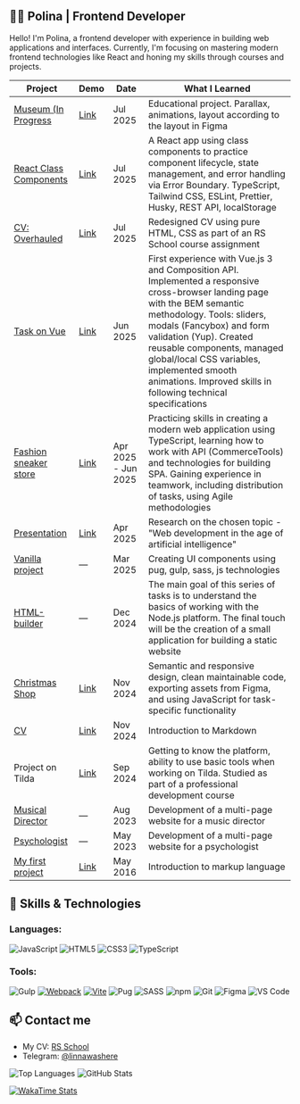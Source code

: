## 👩‍💻 Polina | Frontend Developer

Hello! I'm Polina, a frontend developer with experience in building web applications and interfaces. Currently, I'm focusing on mastering modern frontend technologies like React and honing my skills through courses and projects.

<!--
**linawashere/linawashere** is a ✨ _special_ ✨ repository because its `README.md` (this file) appears on your GitHub profile.

Here are some ideas to get you started:

- 🔭 I’m currently working on ...
- 🌱 I’m currently learning ...
- 👯 I’m looking to collaborate on ...
- 🤔 I’m looking for help with ...
- 💬 Ask me about ...
- 📫 How to reach me: ...
- 😄 Pronouns: ...
- ⚡ Fun fact: ...
-->
| Project           | Demo                     | Date       | What I Learned                                                                 |
|-------------------|--------------------------|------------|-------------------------------------------------------------------------------|
| [Museum (In Progress](https://github.com/linawashere/museum) | [Link](https://rolling-scopes-school.github.io/linawashere-JSFEPRESCHOOL2025Q2/museum) | Jul 2025 | Educational project. Parallax, animations, layout according to the layout in Figma |
| [React Class Components](https://github.com/linawashere/rss-react) | [Link](https://linawashere.github.io/rss-react/) | Jul 2025 | A React app using class components to practice component lifecycle, state management, and error handling via Error Boundary. TypeScript, Tailwind CSS, ESLint, Prettier, Husky, REST API, localStorage |
| [CV: Overhauled](https://github.com/linawashere/rsschool-cv/tree/rsschool-cv-html) | [Link](https://linawashere.github.io/rsschool-cv/) | Jul 2025 | Redesigned CV using pure HTML, CSS as part of an RS School course assignment |
| [Task on Vue](https://github.com/linawashere/test-task-on-vue) | [Link](https://linawashere.github.io/test-task-on-vue/) | Jun 2025 | First experience with Vue.js 3 and Composition API. Implemented a responsive cross-browser landing page with the BEM semantic methodology. Tools: sliders, modals (Fancybox) and form validation (Yup). Created reusable components, managed global/local CSS variables, implemented smooth animations. Improved skills in following technical specifications |
| [Fashion sneaker store](https://github.com/Xakse2/DI-or-die) | [Link](https://deploy-preview-81--di-or-die-market.netlify.app/) | Apr 2025 - Jun 2025 | Practicing skills in creating a modern web application using TypeScript, learning how to work with API (CommerceTools) and technologies for building SPA. Gaining experience in teamwork, including distribution of tasks, using Agile methodologies |
| [Presentation](https://github.com/linawashere/presentation-ai) | [Link]() | Apr 2025 | Research on the chosen topic - "Web development in the age of artificial intelligence" |
| [Vanilla project](https://github.com/linawashere/vanilla-project/tree/dev) | — | Mar 2025 | Creating UI components using pug, gulp, sass, js technologies |
| [HTML-builder](https://github.com/linawashere/HTML-builder) | — | Dec 2024 | The main goal of this series of tasks is to understand the basics of working with the Node.js platform. The final touch will be the creation of a small application for building a static website |
| [Christmas Shop](https://github.com/linawashere/christmas-shop/tree/gh-pages)    | [Link](https://linawashere.github.io/christmas-shop/)  | Nov 2024   | Semantic and responsive design, clean maintainable code, exporting assets from Figma, and using JavaScript for task-specific functionality |
| [CV](https://github.com/linawashere/rsschool-cv/tree/rsschool-cv-html?tab=readme-ov-file) | [Link](https://github.com/linawashere/rsschool-cv/blob/rsschool-cv-html/cv.md)| Nov 2024 | Introduction to Markdown |
| Project on Tilda | [Link](https://grigorovichpolina.tilda.ws/) | Sep 2024 | Getting to know the platform, ability to use basic tools when working on Tilda. Studied as part of a professional development course |
| [Musical Director](https://github.com/linawashere/musical-director) | — | Aug 2023 | Development of a multi-page website for a music director |
| [Psychologist]() | — | May 2023 | Development of a multi-page website for a psychologist |
| [My first project](https://github.com/linawashere/my-very-first-project/tree/gh-pages) | [Link](https://linawashere.github.io/my-very-first-project/) | May 2016 | Introduction to markup language |

## 💼 Skills & Technologies

### Languages:
![JavaScript](https://img.shields.io/badge/JavaScript-F7DF1E?style=for-the-badge&logo=javascript&logoColor=black)
![HTML5](https://img.shields.io/badge/HTML5-E34F26?style=for-the-badge&logo=html5&logoColor=white)
![CSS3](https://img.shields.io/badge/CSS3-1572B6?style=for-the-badge&logo=css3&logoColor=white)
![TypeScript](https://img.shields.io/badge/TypeScript-007ACC?style=for-the-badge&logo=typescript&logoColor=white)

### Tools: 
![Gulp](https://img.shields.io/badge/Gulp-CF4647?style=for-the-badge&logo=gulp&logoColor=white)
[![Webpack](https://img.shields.io/badge/webpack-8DD6F9?style=for-the-badge&logo=webpack&logoColor=black)](https://webpack.js.org/)
[![Vite](https://img.shields.io/badge/Vite-646CFF?style=for-the-badge&logo=vite&logoColor=white)](https://vitejs.dev/)
![Pug](https://img.shields.io/badge/Pug-93C3A6?style=for-the-badge&logo=pug&logoColor=white)
![SASS](https://img.shields.io/badge/SASS-CC6699?style=for-the-badge&logo=sass&logoColor=white)
![npm](https://img.shields.io/badge/npm-CB3837?style=for-the-badge&logo=npm&logoColor=white)
![Git](https://img.shields.io/badge/Git-F05032?style=for-the-badge&logo=git&logoColor=white)
![Figma](https://img.shields.io/badge/Figma-F24E1E?style=for-the-badge&logo=figma&logoColor=white)
![VS Code](https://img.shields.io/badge/Visual_Studio_Code-0078D4?style=for-the-badge&logo=visual-studio-code&logoColor=white)

## 📫 Contact me
- My CV: [RS School](https://app.rs.school/cv/964bff88-32c0-48f5-b444-212f7b45cdbe)
- Telegram: [@linnawashere](https://t.me/linnawashere)


![Top Languages](https://github-readme-stats.vercel.app/api/top-langs/?username=linawashere&layout=compact&theme=dark&langs_count=6)
![GitHub Stats](https://github-readme-stats.vercel.app/api?username=linawashere&show_icons=true&theme=dark)
<!--![GitHub Streak](https://github-readme-streak-stats.herokuapp.com/?user=linawashere&theme=dark)-->
[![WakaTime Stats](https://github-readme-stats.vercel.app/api/wakatime?username=alllrrw&theme=dark&layout=compact)](https://github.com/anuraghazra/github-readme-stats)
